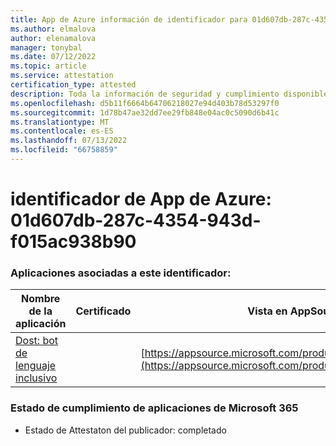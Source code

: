 ```yaml
---
title: App de Azure información de identificador para 01d607db-287c-4354-943d-f015ac938b90
ms.author: elmalova
author: elenamalova
manager: tonybal
ms.date: 07/12/2022
ms.topic: article
ms.service: attestation
certification_type: attested
description: Toda la información de seguridad y cumplimiento disponible para 01d607db-287c-4354-943d-f015ac938b90.
ms.openlocfilehash: d5b11f6664b64706218027e94d403b78d53297f0
ms.sourcegitcommit: 1d78b47ae32dd7ee29fb848e04ac0c5090d6b41c
ms.translationtype: MT
ms.contentlocale: es-ES
ms.lasthandoff: 07/13/2022
ms.locfileid: "66758859"
---
```

# <a name="azure-app-id-01d607db-287c-4354-943d-f015ac938b90"></a>identificador de App de Azure: 01d607db-287c-4354-943d-f015ac938b90


### <a name="apps-associated-with-this-id"></a>Aplicaciones asociadas a este identificador:
| **Nombre de la aplicación** | **Certificado** | **Vista en AppSource** |
|--------------|---------------|-----------------------|
| [Dost: bot de lenguaje inclusivo](../forward/WA200004214.md) |  | [https://appsource.microsoft.com/product/office/WA200004214](https://appsource.microsoft.com/product/office/WA200004214) |

### <a name="microsoft-365-app-compliance-status"></a>Estado de cumplimiento de aplicaciones de Microsoft 365
- Estado de Attestaton del publicador: completado
